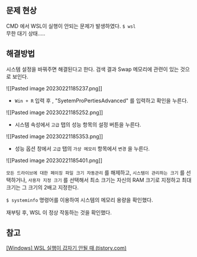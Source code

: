 ## 문제 현상
CMD 에서  WSL이 실행이 안되는 문제가 발생하였다.
`$ wsl`  
무한 대기 상태.....


## 해결방법
시스템 설정을 바꿔주면 해결된다고 한다.  검색 결과 Swap 메모리에 관련이 있는 것으로 보인다.

![[Pasted image 20230221185237.png]]

- `Win + R`  입력 후 , "SyetemProPertiesAdvanced" 를 입력하고 확인을 누른다.
 
![[Pasted image 20230221185252.png]]

- 시스템 속성에서 `고급` 탭의 성능 항목의 설정 버튼을 누른다.

![[Pasted image 20230221185353.png]]


-  성능 옵션 창에서 `고급` 탭의 `가상 메모리` 항목에서 `변경` 을 누른다.

![[Pasted image 20230221185401.png]]

`모든 드라이브에 대한 페이징 파일 크기 자동관리` 를 해제하고, 
`시스템이 관리하는 크기` 를 선택하거나,
`사용자 지정 크기` 를 선택해서 최소 크기는 자신의 RAM 크기로 지정하고 최대 크기는 그 크기의 2배고 지정한다.

`$ systeminfo` 명령어를 이용하여 시스템의 메모리 용량을 확인했다.


재부팅 후, WSL 이 정상 작동하는 것을 확인했다.



## 참고
[[Windows] WSL 실행이 갑자기 안될 때 (tistory.com)](https://hbase.tistory.com/291)